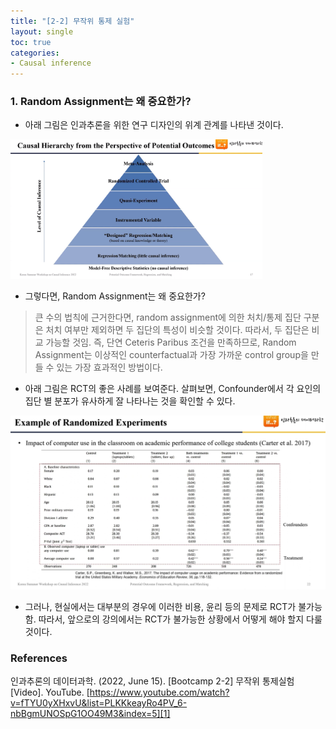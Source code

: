 ```yaml
---
title: "[2-2] 무작위 통제 실험"
layout: single
toc: true
categories: 
- Causal inference
---
```


### 1. Random Assignment는 왜 중요한가? 
* 아래 그림은 인과추론을 위한 연구 디자인의 위계 관계를 나타낸 것이다. 
<img src="/assets/images/스크린샷 2023-06-27 170838.png" width="80%" height="80%" title="Causal hierarchy"/>  

* 그렇다면, Random Assignment는 왜 중요한가?  
> 큰 수의 법칙에 근거한다면, random assignment에 의한 처치/통제 집단 구분은 처치 여부만 제외하면 두 집단의 특성이 비슷할 것이다. 따라서, 두 집단은 비교 가능할 것임. 즉, 단연 Ceteris Paribus 조건을 만족하므로, Random Assignment는 이상적인 counterfactual과 가장 가까운 control group을 만들 수 있는 가장 효과적인 방법이다. 

* 아래 그림은 RCT의 좋은 사례를 보여준다. 살펴보면, Confounder에서 각 요인의 집단 별 분포가 유사하게 잘 나타나는 것을 확인할 수 있다. 
<p><img src="/assets/images/rct_example.png" title="RCT distribution"/></p>

* 그러나, 현실에서는 대부분의 경우에 이러한 비용, 윤리 등의 문제로 RCT가 불가능함. 따라서, 앞으로의 강의에서는 RCT가 불가능한 상황에서 어떻게 해야 할지 다룰 것이다. 


### References
인과추론의 데이터과학. (2022, June 15). [Bootcamp 2-2] 무작위 통제실험 [Video]. YouTube. [https://www.youtube.com/watch?v=fTYU0yXHxvU&list=PLKKkeayRo4PV_6-nbBgmUNOSpG1OO49M3&index=5][1]

[1]: https://www.youtube.com/watch?v=fTYU0yXHxvU&list=PLKKkeayRo4PV_6-nbBgmUNOSpG1OO49M3&index=5



